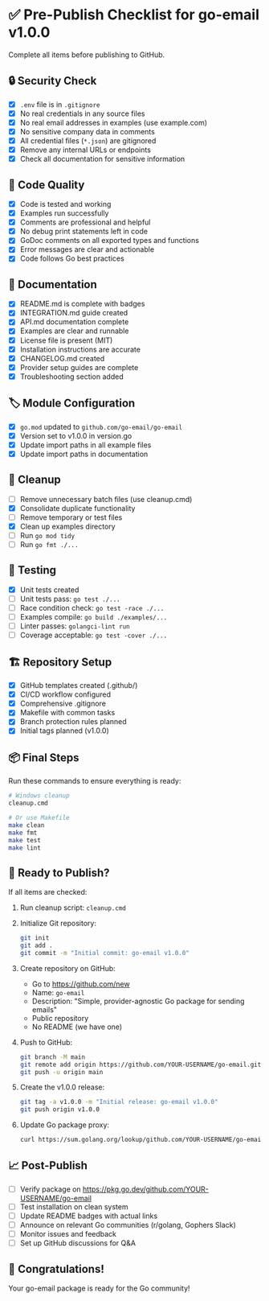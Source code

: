 # ✅ Pre-Publish Checklist for go-email v1.0.0

Complete all items before publishing to GitHub.

## 🔒 Security Check
- [x] `.env` file is in `.gitignore`
- [x] No real credentials in any source files
- [x] No real email addresses in examples (use example.com)
- [x] No sensitive company data in comments
- [x] All credential files (`*.json`) are gitignored
- [x] Remove any internal URLs or endpoints
- [x] Check all documentation for sensitive information

## 📝 Code Quality
- [x] Code is tested and working
- [x] Examples run successfully
- [x] Comments are professional and helpful
- [x] No debug print statements left in code
- [x] GoDoc comments on all exported types and functions
- [x] Error messages are clear and actionable
- [x] Code follows Go best practices

## 📄 Documentation
- [x] README.md is complete with badges
- [x] INTEGRATION.md guide created
- [x] API.md documentation complete
- [x] Examples are clear and runnable
- [x] License file is present (MIT)
- [x] Installation instructions are accurate
- [x] CHANGELOG.md created
- [x] Provider setup guides are complete
- [x] Troubleshooting section added

## 🏷️ Module Configuration
- [x] `go.mod` updated to `github.com/go-email/go-email`
- [x] Version set to v1.0.0 in version.go
- [x] Update import paths in all example files
- [x] Update import paths in documentation

## 🧹 Cleanup
- [ ] Remove unnecessary batch files (use cleanup.cmd)
- [x] Consolidate duplicate functionality
- [ ] Remove temporary or test files
- [x] Clean up examples directory
- [ ] Run `go mod tidy`
- [ ] Run `go fmt ./...`

## 🧪 Testing
- [x] Unit tests created
- [ ] Unit tests pass: `go test ./...`
- [ ] Race condition check: `go test -race ./...`
- [ ] Examples compile: `go build ./examples/...`
- [ ] Linter passes: `golangci-lint run`
- [ ] Coverage acceptable: `go test -cover ./...`

## 🏗️ Repository Setup
- [x] GitHub templates created (.github/)
- [x] CI/CD workflow configured
- [x] Comprehensive .gitignore
- [x] Makefile with common tasks
- [x] Branch protection rules planned
- [x] Initial tags planned (v1.0.0)

## 📦 Final Steps
Run these commands to ensure everything is ready:

```bash
# Windows cleanup
cleanup.cmd

# Or use Makefile
make clean
make fmt
make test
make lint
```

## 🚀 Ready to Publish?
If all items are checked:

1. Run cleanup script: `cleanup.cmd`
2. Initialize Git repository:
   ```bash
   git init
   git add .
   git commit -m "Initial commit: go-email v1.0.0"
   ```

3. Create repository on GitHub:
   - Go to https://github.com/new
   - Name: `go-email`
   - Description: "Simple, provider-agnostic Go package for sending emails"
   - Public repository
   - No README (we have one)

4. Push to GitHub:
   ```bash
   git branch -M main
   git remote add origin https://github.com/YOUR-USERNAME/go-email.git
   git push -u origin main
   ```

5. Create the v1.0.0 release:
   ```bash
   git tag -a v1.0.0 -m "Initial release: go-email v1.0.0"
   git push origin v1.0.0
   ```

6. Update Go package proxy:
   ```bash
   curl https://sum.golang.org/lookup/github.com/YOUR-USERNAME/go-email@v1.0.0
   ```

## 📈 Post-Publish
- [ ] Verify package on https://pkg.go.dev/github.com/YOUR-USERNAME/go-email
- [ ] Test installation on clean system
- [ ] Update README badges with actual links
- [ ] Announce on relevant Go communities (r/golang, Gophers Slack)
- [ ] Monitor issues and feedback
- [ ] Set up GitHub discussions for Q&A

## 🎉 Congratulations!
Your go-email package is ready for the Go community!
